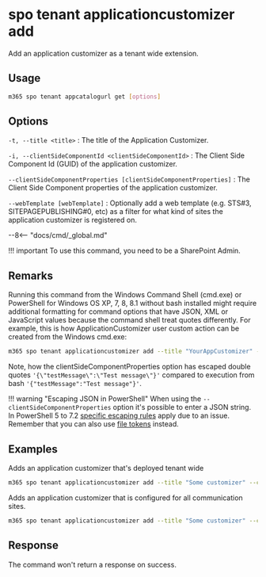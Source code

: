 # spo tenant applicationcustomizer add

Add an application customizer as a tenant wide extension.

## Usage

```sh
m365 spo tenant appcatalogurl get [options]
```

## Options

`-t, --title <title>`
: The title of the Application Customizer.

`-i, --clientSideComponentId <clientSideComponentId>`
: The Client Side Component Id (GUID) of the application customizer.

`--clientSideComponentProperties [clientSideComponentProperties]`
: The Client Side Component properties of the application customizer.

`--webTemplate [webTemplate]`
: Optionally add a web template (e.g. STS#3, SITEPAGEPUBLISHING#0, etc) as a filter for what kind of sites the application customizer is registered on.

--8<-- "docs/cmd/_global.md"

!!! important
    To use this command, you need to be a SharePoint Admin.

## Remarks

Running this command from the Windows Command Shell (cmd.exe) or PowerShell for Windows OS XP, 7, 8, 8.1 without bash installed might require additional formatting for command options that have JSON, XML or JavaScript values because the command shell treat quotes differently. For example, this is how ApplicationCustomizer user custom action can be created from the Windows cmd.exe:

```sh
m365 spo tenant applicationcustomizer add --title "YourAppCustomizer" --clientSideComponentId b41916e7-e69d-467f-b37f-ff8ecf8f99f2 --clientSideComponentProperties '{\"testMessage\":\"Test message\"}'
```

Note, how the clientSideComponentProperties option has escaped double quotes `'{\"testMessage\":\"Test message\"}'` compared to execution from bash `'{"testMessage":"Test message"}'`.

!!! warning "Escaping JSON in PowerShell"
    When using the `--clientSideComponentProperties` option it's possible to enter a JSON string. In PowerShell 5 to 7.2 [specific escaping rules](./../../../user-guide/using-cli.md#escaping-double-quotes-in-powershell) apply due to an issue. Remember that you can also use [file tokens](./../../../user-guide/using-cli.md#passing-complex-content-into-cli-options) instead.

## Examples

Adds an application customizer that's deployed tenant wide

```sh
m365 spo tenant applicationcustomizer add --title "Some customizer" --clientSideComponentId  799883f5-7962-4384-a10a-105adaec6ffc 
```

Adds an application customizer that is configured for all communication sites.

```sh
m365 spo tenant applicationcustomizer add --title "Some customizer" --clientSideComponentId  799883f5-7962-4384-a10a-105adaec6ffc --webTemplate "SITEPAGEPUBLISHING#0"
```

## Response

The command won't return a response on success.
